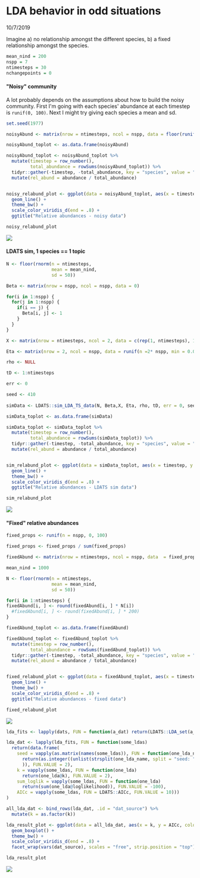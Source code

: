 LDA behavior in odd situations
================
10/7/2019

Imagine a) no relationship amongst the different species, b) a fixed relationship amongst the species.

``` r
mean_nind = 200
nspp = 7
ntimesteps = 30
nchangepoints = 0
```

#### "Noisy" community

A lot probably depends on the assumptions about how to build the noisy community. First I'm going with each species' abundance at each timestep is `runif(0, 100)`. Next I might try giving each species a mean and sd.

``` r
set.seed(1977)

noisyAbund <- matrix(nrow = ntimesteps, ncol = nspp, data = floor(runif(ntimesteps * nspp, 0, 100)))
```

``` r
noisyAbund_toplot <- as.data.frame(noisyAbund)

noisyAbund_toplot <- noisyAbund_toplot %>%
  mutate(timestep = row_number(), 
         total_abundance = rowSums(noisyAbund_toplot)) %>%
  tidyr::gather(-timestep, -total_abundance, key = "species", value = "abundance") %>%
  mutate(rel_abund = abundance / total_abundance)


noisy_relabund_plot <- ggplot(data = noisyAbund_toplot, aes(x = timestep, y = rel_abund, color = species)) +
  geom_line() +
  theme_bw() +
  scale_color_viridis_d(end = .8) +
  ggtitle("Relative abundances - noisy data")

noisy_relabund_plot
```

![](lda_edge_files/figure-markdown_github/plot%20sim%20data-1.png)

#### LDATS sim, 1 species == 1 topic

``` r
N <- floor(rnorm(n = ntimesteps,
                 mean = mean_nind,
                 sd = 50))

Beta <- matrix(nrow = nspp, ncol = nspp, data = 0)

for(i in 1:nspp) {
  for(j in 1:nspp) {
    if(i == j) {
      Beta[i, j] <- 1
    }
  }
}

X <- matrix(nrow = ntimesteps, ncol = 2, data = c(rep(1, ntimesteps), 1:ntimesteps))

Eta <- matrix(nrow = 2, ncol = nspp, data = runif(n =2* nspp, min = 0.0000001, max = 1.5))

rho <- NULL

tD <- 1:ntimesteps

err <- 0

seed <- 410
    
simData <- LDATS::sim_LDA_TS_data(N, Beta,X, Eta, rho, tD, err = 0, seed)

simData_toplot <- as.data.frame(simData)

simData_toplot <- simData_toplot %>%
  mutate(timestep = row_number(), 
         total_abundance = rowSums(simData_toplot)) %>%
  tidyr::gather(-timestep, -total_abundance, key = "species", value = "abundance") %>%
  mutate(rel_abund = abundance / total_abundance)


sim_relabund_plot <- ggplot(data = simData_toplot, aes(x = timestep, y = rel_abund, color = species)) +
  geom_line() +
  theme_bw() +
  scale_color_viridis_d(end = .8) +
  ggtitle("Relative abundances - LDATS sim data")

sim_relabund_plot
```

![](lda_edge_files/figure-markdown_github/use%20LDATS%20sim-1.png)

#### "Fixed" relative abundances

``` r
fixed_props <- runif(n = nspp, 0, 100)

fixed_props <- fixed_props / sum(fixed_props)

fixedAbund <- matrix(nrow = ntimesteps, ncol = nspp, data  = fixed_props, byrow = TRUE)

mean_nind = 1000

N <- floor(rnorm(n = ntimesteps,
                 mean = mean_nind,
                 sd = 50))

for(i in 1:ntimesteps) {
fixedAbund[i, ] <- round(fixedAbund[i, ] * N[i])
  #fixedAbund[i, ] <- round(fixedAbund[i, ] * 200)
}

fixedAbund_toplot <- as.data.frame(fixedAbund)

fixedAbund_toplot <- fixedAbund_toplot %>%
  mutate(timestep = row_number(), 
         total_abundance = rowSums(fixedAbund_toplot)) %>%
  tidyr::gather(-timestep, -total_abundance, key = "species", value = "abundance") %>%
  mutate(rel_abund = abundance / total_abundance)


fixed_relabund_plot <- ggplot(data = fixedAbund_toplot, aes(x = timestep, y = rel_abund, color = species)) +
  geom_line() +
  theme_bw() +
  scale_color_viridis_d(end = .8) +
  ggtitle("Relative abundances - fixed data")

fixed_relabund_plot
```

![](lda_edge_files/figure-markdown_github/fixed%20relative%20abundance%20data-1.png)

``` r
lda_fits <- lapply(dats, FUN = function(a_dat) return(LDATS::LDA_set(a_dat$document_term_table, topics = c(2:nspp), nseeds = 100, control = list(quiet = TRUE))))

lda_dat <- lapply(lda_fits, FUN = function(some_ldas)
  return(data.frame(
    seed = vapply(as.matrix(names(some_ldas)), FUN = function(one_lda_name)
      return(as.integer((unlist(strsplit(one_lda_name, split = "seed: ")[[1]][[2]]))
      )), FUN.VALUE = 2),
    k = vapply(some_ldas, FUN = function(one_lda)
      return(one_lda@k), FUN.VALUE = 2),
    sum_loglik = vapply(some_ldas, FUN = function(one_lda)
      return(sum(one_lda@loglikelihood)), FUN.VALUE = -100),
    AICc = vapply(some_ldas, FUN = LDATS::AICc, FUN.VALUE = 10)))
)

all_lda_dat <- bind_rows(lda_dat, .id = "dat_source") %>%
  mutate(k = as.factor(k))
```

``` r
lda_result_plot <- ggplot(data = all_lda_dat, aes(x = k, y = AICc, color = k)) +
  geom_boxplot() +
  theme_bw() +
  scale_color_viridis_d(end = .8) +
  facet_wrap(vars(dat_source), scales = "free", strip.position = "top") 

lda_result_plot
```

![](lda_edge_files/figure-markdown_github/plot%20LDA%20results-1.png)
